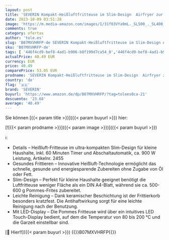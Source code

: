 ```yaml
---
layout: post
title: 'SEVERIN Kompakt-Heißluftfritteuse im Slim-Design  Airfryer zur Zubereitung von Pommes-Frites ohne Fett  innovative Heißluft-Technologie für gesundes Frittieren  schwarz  FR 2455'
date: 2023-10-09 03:51:28
image: 'https://m.media-amazon.com/images/I/31f03VYa9mL._SL500_._SL400_.jpg'
comments: true
category: ofertas
author: 'tole.es'
slug: 'B07MXVHRFP-de SEVERIN Kompakt-Heißluftfritteuse im Slim-Design Airfryer...'
sku: 'B07MXVHRFP-de'
tags: [ '446f4cd9-bef8-4ad1-b906-b8f199d7ca54_0','446f4cd9-bef8-4ad1-b906-b8f199d7ca54_4101','446f4cd9-bef8-4ad1-b906-b8f199d7ca54_5801','446f4cd9-bef8-4ad1-b906-b8f199d7ca54_7201','Arborist Merchandising Root','Elektrische Küchengeräte','Fritteusen','Heißluftfritteusen','Karneval: Fritteusen','Kleine & große Küchenhelfer','Küche, Haushalt & Wohnen','Self Service','Severin Produkte','Special Features Stores','severin','🇩🇪', ]
actualPrice: 40.49 EUR
currency: EUR
price: 40.49
comparePrice: 53.05 EUR
prodname: 'SEVERIN Kompakt-Heißluftfritteuse im Slim-Design  Airfryer zur Zubereitung von Pommes-Frites ohne Fett  innovative Heißluft-Technologie für gesundes Frittieren  schwarz  FR 2455'
country: 'de'
flag: '🇩🇪'
brand: 'SEVERIN'
buyurl: 'https://www.amazon.de/dp/B07MXVHRFP/?tag=tolees0ca-21'
descuento: '23.68'
average: '40.49'
---
```


Sie können [{{< param title >}}]({{< param buyurl >}}) hier:

[![{{< param prodname >}}]({{< param image >}})]({{< param buyurl >}})

ℹ️:

- Details – Heißluft-Fritteuse im ultra-kompakten Slim-Design für kleine Haushalte, inkl. 60 Minuten Timer und Abschaltautomatik, ca. 900 W Leistung, Artikelnr. 2455
- Gesundes Frittieren – Innovative Heißluft-Technologie ermöglicht das schnelle, gesunde und energiesparende Zubereiten ohne Zugabe von Öl oder Fett.
- Slim-Design – Perfekt für kleine Haushalte geeignet benötigt die Luftfritteuse weniger Fläche als ein DIN A4-Blatt, während sie ca. 500-600 g Pommes-Frites zubereitet.
- Leichte Reinigung – Dank keramischer Beschichtung ist der Frittierkorb besonders kratzfest. Die Antihaftwirkung sorgt für eine leichte Reinigung nach der Benutzung.
- Mit LED-Display – Die Pommes Fritteuse wird über ein intuitives LED Touch-Display bedient, auf dem die Temperatur von 80 bis 200 °C und die Garzeit einstellbar sind.

[🛒 Hier!!]({{< param buyurl >}})
{{<world>}}B07MXVHRFP{{</world>}}
